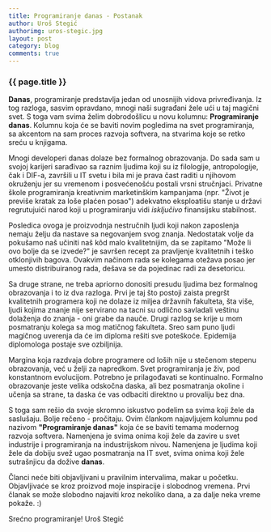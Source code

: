```yaml
---
title: Programiranje danas - Postanak
author: Uroš Stegić
authorimg: uros-stegic.jpg
layout: post
category: blog
comments: true
---
```

### {{ page.title }}

**Danas**, programiranje predstavlja jedan od unosnijih vidova privređivanja. Iz tog razloga, sasvim opravdano, mnogi naši sugrađani žele ući u taj magični svet. S toga vam svima želim dobrodošlicu u novu kolumnu: **Programiranje danas**. Kolumnu koja će se baviti novim pogledima na svet programiranja, sa akcentom na sam proces razvoja softvera, na stvarima koje se retko sreću u knjigama.

Mnogi developeri danas dolaze bez formalnog obrazovanja. Do sada sam u svojoj karijeri sarađivao sa raznim ljudima koji su iz filologije, antropologije, čak i DIF-a, završili u IT svetu i bila mi je prava čast raditi u njihovom okruženju jer su vremenom i posvećenošću postali vrsni stručnjaci. Privatne škole programiranja kreativnim marketinškim kampanjama (npr. "Život je previše kratak za loše plaćen posao") adekvatno eksploatišu stanje u državi regrutujuići narod koji u programiranju vidi *isključivo* finansijsku stabilnost.

Posledica ovoga je proizvodnja nestručnih ljudi koji nakon zaposlenja nemaju želju da nastave sa negovanjem svog znanja. Nedostatak volje da pokušamo naš učiniti naš kôd malo kvalitetnijim, da se zapitamo "Može li ovo bolje da se izvede?" je savršen recept za pravljenje kvalitetnih i teško otklonjivih bagova. Ovakvim načinom rada se kolegama otežava posao jer umesto distribuiranog rada, dešava se da pojedinac radi za desetoricu.

Sa druge strane, ne treba apriorno donositi presudu ljudima bez formalnog obrazovanja i to iz dva razloga. Prvi je taj što postoji zaista pregršt kvalitetnih programera koji ne dolaze iz miljea državnih fakulteta, šta više, ljudi kojima znanje nije servirano na tacni su odlično savladali veštinu dolaženja do znanja - oni grabe da nauče. Drugi razlog se krije u mom posmatranju kolega sa mog matičnog fakulteta. Sreo sam puno ljudi magičnog uverenja da će im diploma rešiti sve poteškoće. Epidemija diplomologa postaje sve ozbiljnija.

Margina koja razdvaja dobre programere od loših nije u stečenom stepenu obrazovanja, već u želji za napredkom. Svet programiranja je živ, pod konstantnom evolucijom. Potrebno je prilagođavati se kontinualno. Formalno obrazovanje jeste velika odskočna daska, ali bez posmatranja okoline i učenja sa strane, ta daska će vas odbaciti direktno u provaliju bez dna.

S toga sam rešio da svoje skromno iskustvo podelim sa svima koji žele da saslušaju. Bolje rečeno - pročitaju. Ovim člankom najavljujem kolumnu pod nazivom **"Programiranje danas"** koja će se baviti temama modernog razvoja softvera. Namenjena je svima onima koji žele da zavire u svet industrije i programiranja na industrijskom nivou. Namenjena je ljudima koji žele da dobiju svež ugao posmatranja na IT svet, svima onima koji žele sutrašnjicu da dožive **danas**.

Članci neće biti objavljivani u pravilnim intervalima, makar u početku. Objavljivaće se kroz proizvod moje inspiracije i slobodnog vremena. Prvi članak se može slobodno najaviti kroz nekoliko dana, a za dalje neka vreme pokaže. :)

Srećno programiranje!
Uroš Stegić

